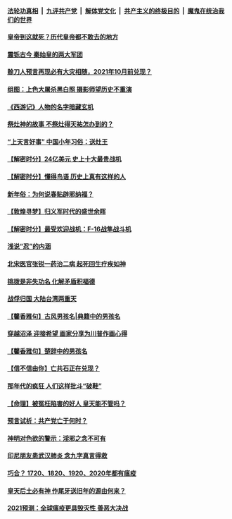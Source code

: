

####  [法轮功真相](../../../../basic/blob/master/README.md?t=02060231) &nbsp;|&nbsp; [九评共产党](../../../../9ping.md/blob/master/README.md?t=02060231) &nbsp;|&nbsp; [解体党文化](../../../../jtdwh.md/blob/master/README.md?t=02060231)  &nbsp;|&nbsp; [共产主义的终极目的](../../../../gczydzjmd.md/blob/master/README.md?t=02060231) &nbsp;|&nbsp; [魔鬼在统治我们的世界](../../../../mgztzwmdsj.md/blob/master/README.md?t=02060231) 

#### [皇帝到这就死？历代皇帝都不敢去的地方](../pages/prog647/a103047716.md?t=02060231) 

#### [震铄古今 秦始皇的两大军团](../pages/prog647/a103047464.md?t=02060231) 

#### [赊刀人预言再现必有大灾相随，2021年10月前兑现？](../pages/prog647/a103047339.md?t=02060231) 

#### [组图：上色大屠杀黑白照 摄影师望历史不重演](../pages/prog647/a103046941.md?t=02060231) 

#### [《西游记》人物的名字暗藏玄机](../pages/prog647/a103046798.md?t=02060231) 

#### [祭灶神的故事 不祭灶得天祐怎办到的？](../pages/prog647/a103046711.md?t=02060231) 

#### [“上天言好事” 中国小年习俗：送灶王](../pages/prog647/a103046669.md?t=02060231) 

#### [【解密时分】24亿美元 史上十大最贵战机](../pages/prog647/a103046572.md?t=02060231) 

#### [【解密时分】懂得鸟语 历史上真有这样的人](../pages/prog647/a103045970.md?t=02060231) 

#### [新年俗：为何说春贴辟邪纳福？](../pages/prog647/a103045961.md?t=02060231) 

#### [【敦煌寻梦】归义军时代的盛世余晖](../pages/prog647/a103045920.md?t=02060231) 


#### [【解密时分】最受欢迎战机：F-16战隼战斗机](../pages/prog647/a103045748.md?t=02060231) 

#### [浅说“忍”的内涵](../pages/prog647/a103045192.md?t=02060231) 

#### [北宋医官张锐一药治二病 起死回生疗疾如神](../pages/prog647/a103045187.md?t=02060231) 

#### [挑拨是非失功名 化解矛盾积福德](../pages/prog647/a103044346.md?t=02060231) 

#### [战俘归国 大陆台湾两重天](../pages/prog647/a103044314.md?t=02060231) 

#### [【馨香雅句】古风男孩名|典籍中的男孩名](../pages/prog647/a103043855.md?t=02060231) 


#### [穿越沼泽 迎接希望 画家分享为川普作画心得](../pages/prog647/a103043958.md?t=02060231) 

#### [【馨香雅句】楚辞中的男孩名](../pages/prog647/a103043856.md?t=02060231) 

#### [【信不信由你】亡共石正在兑现？](../pages/prog647/a103043370.md?t=02060231) 

#### [那年代的疯狂 人们这样批斗“破鞋”](../pages/prog647/a103043318.md?t=02060231) 

#### [【命理】被冤枉陷害的好人 皇天能不管吗？](../pages/prog647/a103043296.md?t=02060231) 

#### [预言试析：共产党亡于何时？](../pages/prog647/a103042702.md?t=02060231) 

#### [神明对色欲的警示：淫邪之念不可有](../pages/prog647/a103042528.md?t=02060231) 

#### [印尼朋友患武汉肺炎 念九字真言得救](../pages/prog647/a103042515.md?t=02060231) 

#### [巧合？ 1720、1820、1920、2020年都有瘟疫](../pages/prog647/a103041787.md?t=02060231) 

#### [皇天后土必有神 作尾牙送旧年的源由何来？](../pages/prog647/a103041782.md?t=02060231) 

#### [2021预测：全球瘟疫更具毁灭性 善恶大决战](../pages/prog647/a103041665.md?t=02060231) 

